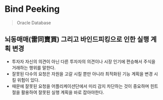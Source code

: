 # Bind Peeking
> Oracle Database
## 뇌동매매(雷同賣買) 그리고 바인드피킹으로 인한 실행 계획 변경
- 투자자 자신의 의견이 아닌 다른 투자자의 의견이나 시장 인기에 편승해서 주식을 거래하는 행위를 말한다.
- 잘못된 다수의 요청은 자원을 고갈 시킬 뿐만 아니라 최적화된 기능 계획을 변경 시킬 위험이 있다.
- 때문에 잘못된 요청을 어플리케이션단에서 미리 감지 차단하는 것이 중요하며 힌트절을 활용하여 잘못된 실행 계획을 바로 잡아야한다.